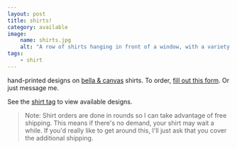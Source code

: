 ```yaml
---
layout: post
title: shirts!
category: available
image:
    name: shirts.jpg
    alt: "A row of shirts hanging in front of a window, with a variety of hand-printed designs."
tags:
    - shirt
---
```


hand-printed designs on [bella & canvas](https://shop.bellacanvas.com/) shirts. To order, [fill out this form](https://forms.gle/HN9udc9k95MQdUZi8). Or just message me.

See the [shirt tag](tag/shirt) to view available designs.

> Note: Shirt orders are done in rounds so I can take advantage of free shipping. This means if there's no demand, your shirt may wait a while. If you'd really like to get around this, I'll just ask that you cover the additional shipping.
